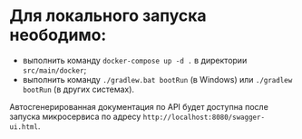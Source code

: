 # Для локального запуска неободимо:

- выполнить команду `docker-compose up -d .` в директории `src/main/docker`;
- выполнить команду `./gradlew.bat bootRun` (в Windows) или `./gradlew bootRun` (в других системах).

Автосгенерированная документация по API будет доступна после запуска микросервиса по адресу `http://localhost:8080/swagger-ui.html`.
